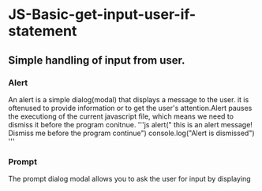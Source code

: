 # JS-Basic-get-input-user-if-statement
 ## Simple handling of input from user.

 ### Alert
 An alert is a simple dialog(modal) that displays a message to the user. it is oftenused to provide information or to get the user's attention.Alert pauses the executiong of the current javascript file, which means we need to dismiss it before the program conitnue.
 '''js
 alert(" this is an alert message! Dismiss me before the program continue")
 console.log("Alert is dismissed")
 '''

 ### Prompt
 The prompt dialog modal allows you to ask the user for input by displaying

